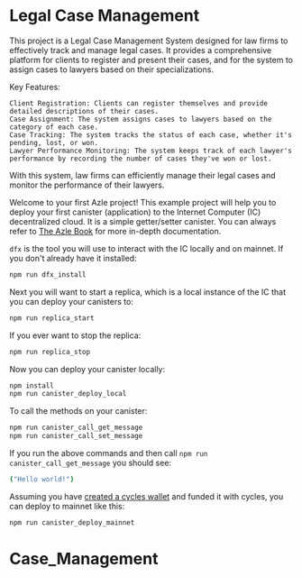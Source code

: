 # Legal Case Management

This project is a Legal Case Management System designed for law firms to effectively track and manage legal cases. It provides a comprehensive platform for clients to register and present their cases, and for the system to assign cases to lawyers based on their specializations.

Key Features:

    Client Registration: Clients can register themselves and provide detailed descriptions of their cases.
    Case Assignment: The system assigns cases to lawyers based on the category of each case.
    Case Tracking: The system tracks the status of each case, whether it's pending, lost, or won.
    Lawyer Performance Monitoring: The system keeps track of each lawyer's performance by recording the number of cases they've won or lost.

With this system, law firms can efficiently manage their legal cases and monitor the performance of their lawyers. 

Welcome to your first Azle project! This example project will help you to deploy your first canister (application) to the Internet Computer (IC) decentralized cloud. It is a simple getter/setter canister. You can always refer to [The Azle Book](https://demergent-labs.github.io/azle/) for more in-depth documentation.

`dfx` is the tool you will use to interact with the IC locally and on mainnet. If you don't already have it installed:

```bash
npm run dfx_install
```

Next you will want to start a replica, which is a local instance of the IC that you can deploy your canisters to:

```bash
npm run replica_start
```

If you ever want to stop the replica:

```bash
npm run replica_stop
```

Now you can deploy your canister locally:

```bash
npm install
npm run canister_deploy_local
```

To call the methods on your canister:

```bash
npm run canister_call_get_message
npm run canister_call_set_message
```

If you run the above commands and then call `npm run canister_call_get_message` you should see:

```bash
("Hello world!")
```

Assuming you have [created a cycles wallet](https://internetcomputer.org/docs/current/developer-docs/quickstart/network-quickstart) and funded it with cycles, you can deploy to mainnet like this:

```bash
npm run canister_deploy_mainnet
```
# Case_Management
